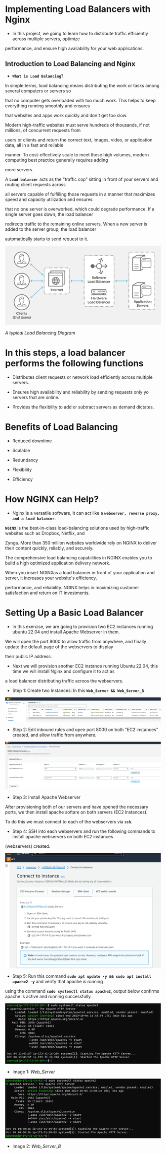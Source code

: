 # Implementing Load Balancers with Nginx

- In this project, we going to learn how to distribute traffic efficiently across multiple servers, optimize

performance, and ensure high availability for your web applications.

## Introduction to Load Balancing and Nginx

- **`What is Load Balancing`**?

In simple terms, load balancing means distributing the work or tasks among several computers or servers so

that no computer gets overloaded with too much work. This helps to keep everything running smoothly and ensures

that websites and apps work quickly and don't get too slow.

Modern high-traffic websites must serve hundreds of thousands, if not millions, of concurrent  requests from

users or clients and return the correct text, images, video, or application data, all in a fast and reliable

manner. To cost-effectively scale to meet these high volumes, modern computing best practice generally requires adding

more servers.

A **`Load balancer`** acts as the "traffic cop" sitting in front of your servers and routing client requests across

all servers capable of fulfilling those requests in a manner that maximizes speed and capacity utilization and ensures

that no one server is overworked, which could degrade performance. If a single server goes down, the load balancer

redirects traffic to the remaining online servers. When a new server is added to the server group, the load balancer

automatically starts to send request to it.

![Alt text](<Images/load balancer diag.png>)

*A typical Load Balancing Diagram*

# In this steps, a load balancer performs the following functions

- Distributes client requests or network load efficiently across multiple servers.

- Ensures high availability and reliability by sending requests only yo servers that are online.

- Provides the flexibility to add or subtract servers as demand dictates.

# Benefits of Load Balancing

- Reduced downtime

- Scalable

- Redundancy

- Flexibility

- Efficiency

# How NGINX can Help?

- Nginx is a versatile software, it can act like a **`webserver, reverse proxy, and a load balancer`**.

**`NGINX`** is the best-in-class load-balancing solutions used by high-traffic websites such as Dropbox, Netflix, and

Zynga. More than 350 million websites worldwide rely on NGINX to deliver their content quickly, reliably, and securely.

The comprehensive load balancing capabilities in NGINX enables you to build a high optimized application delivery network.

When you insert NGINXas a load balancer in front of your application and server, it increases your website's efficiency,

performance, and reliability. NGINX helps in maximizing customer satisfaction and return on IT investments.

# Setting Up a Basic Load Balancer

- In this exercise, we are going to provision two EC2 instances running ubuntu 22.04 and install Apache Webserver in them.

We will open the port 8000 to allow traffic from anywhere, and finally update the default page of the webservers to display 

their public IP address.

- Next we will provision another EC2 instance running Ubuntu 22.04, this time we will install Nginx and configure it to act as 

a load balancer distributing traffic acroos the webservers.

- Step 1: Create two Instances: In this  **`Web_Server && Web_Server_B`**

![Alt text](Images/instances.png)

- Step 2: Edit inbound rules and open port 8000 on both "EC2 instances" created, and allow traffic from anywhere.

![Alt text](<Images/edit inbound.png>)

- Step 3: Install Apache Webserver

After provisioning both of our servers and have opened the necessary ports, we then install apache softare on both servers (EC2 Instances).

To do this we must connect to each of the webservers via **`ssh`**.

- Step 4: SSH into each webservers and run the following commands to install apache webservers on both EC2 instances 

(webservers) created.

![Alt text](<Images/ssh connect.png>)

- Step 5: Run this command **`sudo apt update -y && sudo apt install apache2 -y`** and verify that apache is running

using the command **`sudo systemctl status apache2`**, output below confirms apache is active and running successfully.

![Alt text](<Images/apache active.png>)

- Image 1: *Web_Server*

![Alt text](<Images/apache active_A.png>)

- Image 2: *Web_Server_B*




